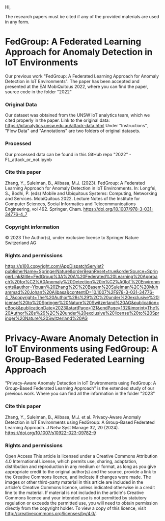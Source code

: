 Hi, 

The research papers must be cited if any of the provided materials are used in any form.


# FedGroup: A Federated Learning Approach for Anomaly Detection in IoT Environments
Our previous work "FedGroup: A Federated Learning Approach for Anomaly Detection in IoT Environments". The paper has been accepted and presented at the EAI MobiQuitous 2022, where you can find the paper, source code in the folder "2022"

### Original Data
Our dataset was obtained from the UNSW IoT analytics team, which we cited properly in the paper.
Link to the original data: https://iotanalytics.unsw.edu.au/attack-data.html
Under "Instructions", "Flow Data" and "Annotations" are two folders of original datasets.

### Processed
Our processed data can be found in this GitHub repo "2022" - FL_attack_or_not.ipynb

### Cite this paper
Zhang, Y., Suleiman, B., Alibasa, M.J. (2023). FedGroup: A Federated Learning Approach for Anomaly Detection in IoT Environments. In: Longfei, S., Bodhi, P. (eds) Mobile and Ubiquitous Systems: Computing, Networking and Services. MobiQuitous 2022. Lecture Notes of the Institute for Computer Sciences, Social Informatics and Telecommunications Engineering, vol 492. Springer, Cham. https://doi.org/10.1007/978-3-031-34776-4_7

### Copyright information
© 2023 The Author(s), under exclusive license to Springer Nature Switzerland AG

### Rights and permissions
https://s100.copyright.com/AppDispatchServlet?publisherName=SpringerNature&orderBeanReset=true&orderSource=SpringerLink&title=FedGroup%3A%20A%20Federated%20Learning%20Approach%20for%C2%A0Anomaly%20Detection%20in%C2%A0IoT%20Environments&author=Yixuan%20Zhang%2C%20Basem%20Suleiman%2C%20Muhammad%20Johan%20Alibasa&contentID=10.1007%2F978-3-031-34776-4_7&copyright=The%20Author%28s%29%2C%20under%20exclusive%20license%20to%20Springer%20Nature%20Switzerland%20AG&publication=eBook&publicationDate=2023&startPage=121&endPage=132&imprint=The%20Author%28s%29%2C%20under%20exclusive%20license%20to%20Springer%20Nature%20Switzerland%20AG



# Privacy-Aware Anomaly Detection in IoT Environments using FedGroup: A Group-Based Federated Learning Approach

"Privacy-Aware Anomaly Detection in IoT Environments using FedGroup: A Group-Based Federated Learning Approach" is the extended study of our previous work. Where you can find all the information in the folder "2023"

### Cite this paper
Zhang, Y., Suleiman, B., Alibasa, M.J. et al. Privacy-Aware Anomaly Detection in IoT Environments using FedGroup: A Group-Based Federated Learning Approach. J Netw Syst Manage 32, 20 (2024). https://doi.org/10.1007/s10922-023-09782-9

### Rights and permissions
Open Access This article is licensed under a Creative Commons Attribution 4.0 International License, which permits use, sharing, adaptation, distribution and reproduction in any medium or format, as long as you give appropriate credit to the original author(s) and the source, provide a link to the Creative Commons licence, and indicate if changes were made. The images or other third-party material in this article are included in the article's Creative Commons licence, unless indicated otherwise in a credit line to the material. If material is not included in the article's Creative Commons licence and your intended use is not permitted by statutory regulation or exceeds the permitted use, you will need to obtain permission directly from the copyright holder. To view a copy of this licence, visit http://creativecommons.org/licenses/by/4.0/.


